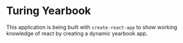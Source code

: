 # Turing Yearbook

This application is being built with `create-react-app` to show working knowledge of react by creating a dynamic yearbook app.




